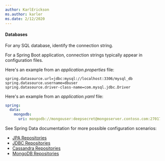 ```yaml
---
author: KarlErickson
ms.author: karler
ms.date: 2/12/2020
---
```


#### Databases

For any SQL database, identify the connection string.

For a Spring Boot application, connection strings typically appear in configuration files. 

Here's an example from an *application.properties* file:

```properties
spring.datasource.url=jdbc:mysql://localhost:3306/mysql_db
spring.datasource.username=dbuser
spring.datasource.driver-class-name=com.mysql.jdbc.Driver
```

Here's an example from an *application.yaml* file:

```yaml
spring:
  data:
    mongodb:
      uri: mongodb://mongouser:deepsecret@mongoserver.contoso.com:27017
```

See Spring Data documentation for more possible configuration scenarios:

* [JPA Repositories](https://docs.spring.io/spring-data/jpa/docs/current-SNAPSHOT/reference/html/#jpa.repositories)
* [JDBC Repositories](https://docs.spring.io/spring-data/jdbc/docs/current-SNAPSHOT/reference/html/#jdbc.repositories)
* [Cassandra Repositories](https://docs.spring.io/spring-data/cassandra/docs/current-SNAPSHOT/reference/html/#cassandra.repositories)
* [MongoDB Repositories](https://docs.spring.io/spring-data/mongodb/docs/current-SNAPSHOT/reference/html/#mongodb.repositories)

